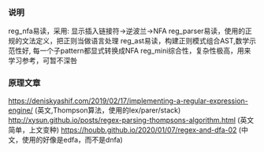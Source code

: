 ### 说明
reg_nfa易读，采用: 显示插入链接符->逆波兰->NFA
reg_parser易读，使用的正规的文法定义，把正则当做语言处理
reg_ast易读，构建正则模式组合AST,数学示范性好, 每一个子pattern都显式转换成NFA
reg_mini综合性，复杂性极高，用来学习参考，可暂不深咎

### 原理文章
https://deniskyashif.com/2019/02/17/implementing-a-regular-expression-engine/ (英文,Thompson算法，使用的lex/parer/stack)
http://xysun.github.io/posts/regex-parsing-thompsons-algorithm.html (英文简单，上文变种)
https://houbb.github.io/2020/01/07/regex-and-dfa-02 (中文，使用的好像是edfa，而不是dnfa)